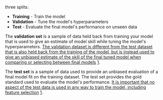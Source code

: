 three splits:
* **Training** - Train the model
* **Validation** - Tune the model's hyperparameters
* **Test** - Evaluate the final model's performance on unseen data

The **validation set** is a sample of data held back from training your model that is used to give an estimate of model skill while tuning the model's hyperparameters. [The validation dataset is different from the test dataset that is also held back from the training of the model, but is instead used to give an unbiased estimate of the skill of the final tuned model when comparing or selecting between final models](https://machinelearningmastery.com/difference-test-validation-datasets/) [1](https://machinelearningmastery.com/difference-test-validation-datasets/).

The **test set** is a sample of data used to provide an unbiased evaluation of a final model fit on the training dataset. The test set provides the gold standard used to evaluate the model's performance. [It is important that no aspect of the test data is used in any way to train the model, including feature selection](https://machinelearningmastery.com/difference-test-validation-datasets/) [1](https://machinelearningmastery.com/difference-test-validation-datasets/).
